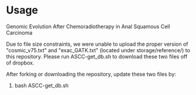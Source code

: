 # Usage
Genomic Evolution After Chemoradiotherapy in Anal Squamous Cell Carcinoma

Due to file size constraints, we were unable to upload the proper version of "cosmic_v75.txt" and "exac_GATK.txt" (located under storage/reference/) to this repository. Please run ASCC-get_db.sh to download these two files off of dropbox.

After forking or downloading the repository, update these two files by:
1. bash ASCC-get_db.sh
